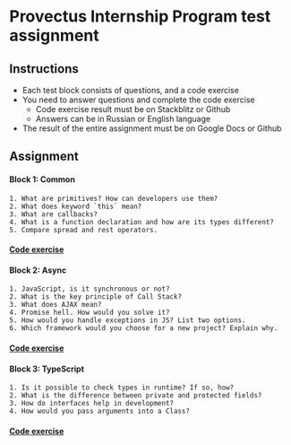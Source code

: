 # Provectus Internship Program test assignment

## Instructions

* Each test block consists of questions, and a code exercise
* You need to answer questions and complete the code exercise
    * Code exercise result must be on Stackblitz or Github
    * Answers can be in Russian or English language
* The result of the entire assignment must be on Google Docs or Github

## Assignment
#### Block 1: Common
    1. What are primitives? How can developers use them?
    2. What does keyword `this` mean?
    3. What are callbacks?
    4. What is a function declaration and how are its types different?
    5. Compare spread and rest operators.
#### [Code exercise](https://stackblitz.com/edit/js-v99jvs)

#### Block 2: Async
    1. JavaScript, is it synchronous or not?
    2. What is the key principle of Call Stack?
    3. What does AJAX mean?
    4. Promise hell. How would you solve it?
    5. How would you handle exceptions in JS? List two options.
    6. Which framework would you choose for a new project? Explain why.
#### [Code exercise](https://stackblitz.com/edit/js-llr1ac-async-task-chvwqk)

#### Block 3: TypeScript
    1. Is it possible to check types in runtime? If so, how?
    2. What is the difference between private and protected fields?
    3. How do interfaces help in development?
    4. How would you pass arguments into a Class?
#### [Code exercise](https://stackblitz.com/edit/typescript-2xfiqk)

